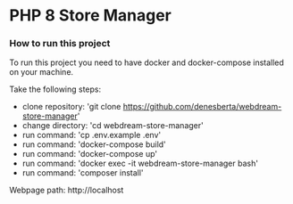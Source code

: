 # PHP 8 Store Manager


### How to run this project

To run this project you need to have docker and docker-compose installed on your machine.

Take the following steps:

- clone repository: 'git clone https://github.com/denesberta/webdream-store-manager'
- change directory: 'cd webdream-store-manager'
- run command: 'cp .env.example .env'
- run command: 'docker-compose build'
- run command: 'docker-compose up'
- run command: 'docker exec -it webdream-store-manager bash'
- run command: 'composer install' 

Webpage path: http://localhost

